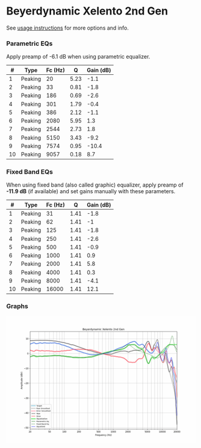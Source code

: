 # Beyerdynamic Xelento 2nd Gen
See [usage instructions](https://github.com/jaakkopasanen/AutoEq#usage) for more options and info.

### Parametric EQs
Apply preamp of -6.1 dB when using parametric equalizer.

|   # | Type    |   Fc (Hz) |    Q |   Gain (dB) |
|-----|---------|-----------|------|-------------|
|   1 | Peaking |        20 | 5.23 |        -1.1 |
|   2 | Peaking |        33 | 0.81 |        -1.8 |
|   3 | Peaking |       186 | 0.69 |        -2.6 |
|   4 | Peaking |       301 | 1.79 |        -0.4 |
|   5 | Peaking |       386 | 2.12 |        -1.1 |
|   6 | Peaking |      2080 | 5.95 |         1.3 |
|   7 | Peaking |      2544 | 2.73 |         1.8 |
|   8 | Peaking |      5150 | 3.43 |        -9.2 |
|   9 | Peaking |      7574 | 0.95 |       -10.4 |
|  10 | Peaking |      9057 | 0.18 |         8.7 |

### Fixed Band EQs
When using fixed band (also called graphic) equalizer, apply preamp of **-11.9 dB** (if available) and set gains manually with these parameters.

|   # | Type    |   Fc (Hz) |    Q |   Gain (dB) |
|-----|---------|-----------|------|-------------|
|   1 | Peaking |        31 | 1.41 |        -1.8 |
|   2 | Peaking |        62 | 1.41 |        -1   |
|   3 | Peaking |       125 | 1.41 |        -1.8 |
|   4 | Peaking |       250 | 1.41 |        -2.6 |
|   5 | Peaking |       500 | 1.41 |        -0.9 |
|   6 | Peaking |      1000 | 1.41 |         0.9 |
|   7 | Peaking |      2000 | 1.41 |         5.8 |
|   8 | Peaking |      4000 | 1.41 |         0.3 |
|   9 | Peaking |      8000 | 1.41 |        -4.1 |
|  10 | Peaking |     16000 | 1.41 |        12.1 |

### Graphs
![](./Beyerdynamic%20Xelento%202nd%20Gen.png)
